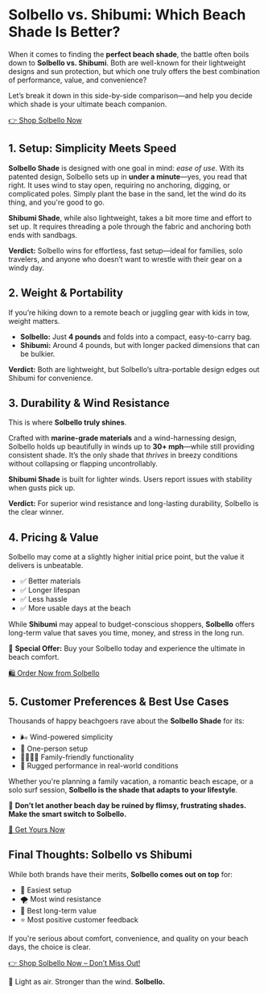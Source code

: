 <h1>Solbello vs. Shibumi: Which Beach Shade Is Better?</h1>
 <p>When it comes to finding the <strong>perfect beach shade</strong>, the battle often boils down to <strong>Solbello vs. Shibumi</strong>. Both are well-known for their lightweight designs and sun protection, but which one truly offers the best combination of performance, value, and convenience?</p>
<p>Let’s break it down in this side-by-side comparison—and help you decide which shade is your ultimate beach companion.</p>
 <a class="cta-button" href="https://solbello.com/?ref=wszlstgr" target="_blank">👉 Shop Solbello Now</a>
<h2>1. Setup: Simplicity Meets Speed</h2>
  <p><strong>Solbello Shade</strong> is designed with one goal in mind: <em>ease of use</em>. With its patented design, Solbello sets up in <strong>under a minute</strong>—yes, you read that right. It uses wind to stay open, requiring no anchoring, digging, or complicated poles. Simply plant the base in the sand, let the wind do its thing, and you're good to go.</p>
<p><strong>Shibumi Shade</strong>, while also lightweight, takes a bit more time and effort to set up. It requires threading a pole through the fabric and anchoring both ends with sandbags.</p>
 <p><strong>Verdict:</strong> Solbello wins for effortless, fast setup—ideal for families, solo travelers, and anyone who doesn’t want to wrestle with their gear on a windy day.</p>
<h2>2. Weight & Portability</h2>
  <p>If you’re hiking down to a remote beach or juggling gear with kids in tow, weight matters.</p>
  <ul>
    <li><strong>Solbello:</strong> Just <strong>4 pounds</strong> and folds into a compact, easy-to-carry bag.</li>
    <li><strong>Shibumi:</strong> Around 4 pounds, but with longer packed dimensions that can be bulkier.</li>
  </ul>
 <p><strong>Verdict:</strong> Both are lightweight, but Solbello’s ultra-portable design edges out Shibumi for convenience.</p>
 <h2>3. Durability & Wind Resistance</h2>
  <p>This is where <strong>Solbello truly shines</strong>.</p>
  <p>Crafted with <strong>marine-grade materials</strong> and a wind-harnessing design, Solbello holds up beautifully in winds up to <strong>30+ mph</strong>—while still providing consistent shade. It’s the only shade that <em>thrives</em> in breezy conditions without collapsing or flapping uncontrollably.</p>
<p><strong>Shibumi Shade</strong> is built for lighter winds. Users report issues with stability when gusts pick up.</p>
<p><strong>Verdict:</strong> For superior wind resistance and long-lasting durability, Solbello is the clear winner.</p>
<h2>4. Pricing & Value</h2>
  <p>Solbello may come at a slightly higher initial price point, but the value it delivers is unbeatable.</p>
<ul>
    <li>✅ Better materials</li>
    <li>✅ Longer lifespan</li>
    <li>✅ Less hassle</li>
    <li>✅ More usable days at the beach</li>
  </ul>
 <p>While <strong>Shibumi</strong> may appeal to budget-conscious shoppers, <strong>Solbello</strong> offers long-term value that saves you time, money, and stress in the long run.</p>
<p>🎁 <strong>Special Offer:</strong> Buy your Solbello today and experience the ultimate in beach comfort.</p>
  <a class="cta-button" href="https://solbello.com/?ref=wszlstgr" target="_blank">🛍️ Order Now from Solbello</a>
<h2>5. Customer Preferences & Best Use Cases</h2>
  <p>Thousands of happy beachgoers rave about the <strong>Solbello Shade</strong> for its:</p>
  <ul>
    <li>🌬️ Wind-powered simplicity</li>
    <li>🙌 One-person setup</li>
    <li>👨‍👩‍👧‍👦 Family-friendly functionality</li>
    <li>💪 Rugged performance in real-world conditions</li>
  </ul>
 <p>Whether you're planning a family vacation, a romantic beach escape, or a solo surf session, <strong>Solbello is the shade that adapts to your lifestyle</strong>.</p>
 <p>🌴 <strong>Don’t let another beach day be ruined by flimsy, frustrating shades. Make the smart switch to Solbello.</strong></p>
  <a class="cta-button" href="https://solbello.com/?ref=wszlstgr" target="_blank">🎉 Get Yours Now</a>
<h2>Final Thoughts: Solbello vs Shibumi</h2>
  <p>While both brands have their merits, <strong>Solbello comes out on top</strong> for:</p>
  <ul>
    <li>🚀 Easiest setup</li>
    <li>🌪️ Most wind resistance</li>
    <li>💸 Best long-term value</li>
    <li>⭐ Most positive customer feedback</li>
  </ul>
<p>If you're serious about comfort, convenience, and quality on your beach days, the choice is clear.</p>
<a class="cta-button" href="https://solbello.com/?ref=wszlstgr" target="_blank">👉 Shop Solbello Now – Don’t Miss Out!</a>
  <p>🌊 Light as air. Stronger than the wind. <strong>Solbello.</strong></p>
</body>
</html>
